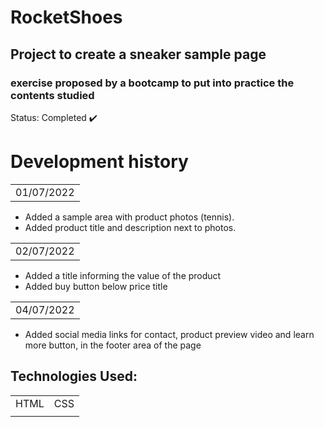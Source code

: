 # RocketShoes
## Project to create a sneaker sample page

### exercise proposed by a bootcamp to put into practice the contents studied

Status: Completed ✔️


# Development history

<table>
  <tr>
    <td>01/07/2022</td>
  </tr>
</table>

  - Added a sample area with product photos (tennis).
  - Added product title and description next to photos.
  
  <table>
  <tr>
    <td>02/07/2022</td>
  </tr>
</table>

  - Added a title informing the value of the product
  - Added buy button below price title
  
  
  <table>
  <tr>
    <td>04/07/2022</td>
  </tr>
</table>

  - Added social media links for contact, product preview video and learn more button, in the footer area of the page


## Technologies Used:
<table>
  <tr>
    <td>HTML</td>
    <td>CSS</td>
  </tr>
  <td></td>
  <td></td>
</table>
